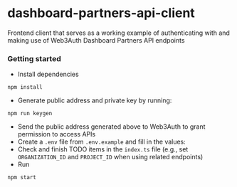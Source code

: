 # dashboard-partners-api-client
Frontend client that serves as a working example of authenticating with and making use of Web3Auth Dashboard Partners API endpoints

### Getting started
- Install dependencies
```
npm install
```

- Generate public address and private key by running:
```
npm run keygen
```
- Send the public address generated above to Web3Auth to grant permission to access APIs
- Create a `.env` file from `.env.example` and fill in the values:
- Check and finish TODO items in the `index.ts` file (e.g., set `ORGANIZATION_ID` and `PROJECT_ID` when using related endpoints)
- Run
```
npm start
```
